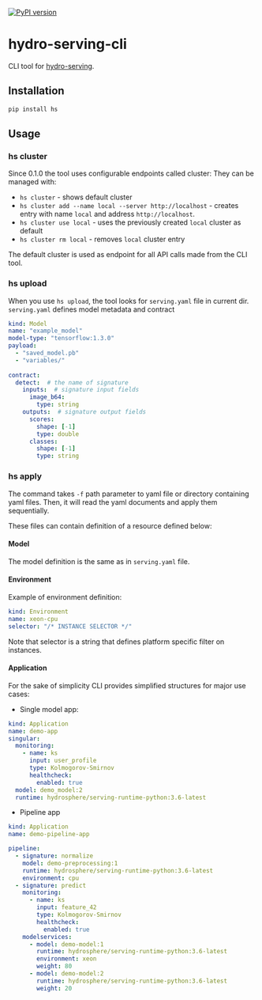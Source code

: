 [![PyPI version](https://badge.fury.io/py/hs.svg)](https://badge.fury.io/py/hs)

# hydro-serving-cli

CLI tool for [hydro-serving](https://github.com/Hydrospheredata/hydro-serving).

## Installation

```bash
pip install hs
```

## Usage

### hs cluster

Since 0.1.0 the tool uses configurable endpoints called cluster:
They can be managed with:
- `hs cluster` - shows default cluster
- `hs cluster add --name local --server http://localhost` - creates entry with name `local`
and address `http://localhost`.
- `hs cluster use local` - uses the previously created `local` cluster as default
- `hs cluster rm local` - removes `local` cluster entry

The default cluster is used as endpoint for all API calls made from the CLI tool.

### hs upload

When you use `hs upload`, the tool looks for `serving.yaml` file in current dir.
`serving.yaml` defines model metadata and contract

```yaml
kind: Model
name: "example_model"
model-type: "tensorflow:1.3.0"
payload:
  - "saved_model.pb"
  - "variables/"
  
contract:
  detect:  # the name of signature
    inputs:  # signature input fields
      image_b64:
        type: string
    outputs:  # signature output fields
      scores:
        shape: [-1]
        type: double
      classes:
        shape: [-1]
        type: string
```

### hs apply

The command takes `-f` path parameter to yaml file or directory containing yaml files.
Then, it will read the yaml documents and apply them sequentially.

These files can contain definition of a resource defined below:

#### Model

The model definition is the same as in `serving.yaml` file.

#### Environment

Example of environment definition:

```yaml
kind: Environment
name: xeon-cpu
selector: "/* INSTANCE SELECTOR */"
```

Note that selector is a string that defines platform specific filter on instances.

#### Application

For the sake of simplicity CLI provides simplified structures for major use cases:

- Single model app:

```yaml
kind: Application
name: demo-app
singular:
  monitoring:
    - name: ks
      input: user_profile
      type: Kolmogorov-Smirnov
      healthcheck:
        enabled: true
  model: demo_model:2
  runtime: hydrosphere/serving-runtime-python:3.6-latest
```

- Pipeline app

```yaml
kind: Application
name: demo-pipeline-app

pipeline:
  - signature: normalize
    model: demo-preprocessing:1
    runtime: hydrosphere/serving-runtime-python:3.6-latest
    environment: cpu
  - signature: predict
    monitoring:
      - name: ks
        input: feature_42
        type: Kolmogorov-Smirnov
        healthcheck:
          enabled: true
    modelservices:
      - model: demo-model:1
        runtime: hydrosphere/serving-runtime-python:3.6-latest
        environment: xeon
        weight: 80
      - model: demo-model:2
        runtime: hydrosphere/serving-runtime-python:3.6-latest
        weight: 20
```
